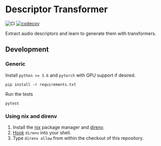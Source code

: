 # Descriptor Transformer
![CI](https://github.com/buganart/descriptor-transformer/workflows/CI/badge.svg?branch=master)
[![codecov](https://codecov.io/gh/buganart/descriptor-transformer/branch/master/graph/badge.svg)](https://codecov.io/gh/buganart/descriptor-transformer)

Extract audio descriptors and learn to generate them with transformers.

## Development

### Generic

Install `python >= 3.6` and `pytorch` with GPU support if desired.

    pip install -r requirements.txt

Run the tests

    pytest

### Using nix and direnv

1. Install the [nix](https://nixos.org/download.html) package manager
and [direnv](https://direnv.net/).
2. [Hook](https://direnv.net/docs/hook.html) `direnv` into your shell.
3. Type `direnv allow` from within the checkout of this repository.
